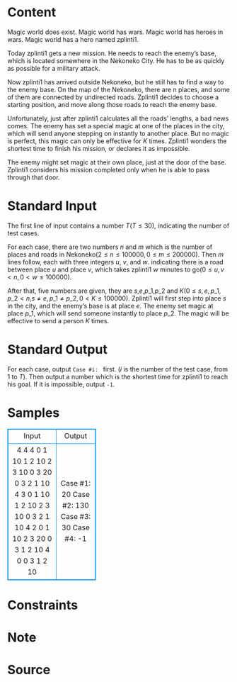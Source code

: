 
# Content

Magic world does exist. Magic world has wars. Magic world has heroes in wars. Magic world has a hero named zplinti1.

Today zplinti1 gets a new mission. He needs to reach the enemy’s base, which is located somewhere in the Nekoneko City. He has to be as quickly as possible for a military attack.

Now zplinti1 has arrived outside Nekoneko, but he still has to find a way to the enemy base. On the map of the Nekoneko, there are n places, and some of them are connected by undirected roads. Zplinti1 decides to choose a starting position, and move along those roads to reach the enemy base.

Unfortunately, just after zplinti1 calculates all the roads’ lengths, a bad news comes. The enemy has set a special magic at one of the places in the city, which will send anyone stepping on instantly to another place. But no magic is perfect, this magic can only be effective for $K$ times. Zplinti1 wonders the shortest time to finish his mission, or declares it as impossible.

The enemy might set magic at their own place, just at the door of the base. Zplinti1 considers his mission completed only when he is able to pass through that door.

# Standard Input

The first line of input contains a number $T$($T\leq 30$), indicating the number of test cases. 

For each case, there are two numbers $n$ and $m$ which is the number of places and roads in Nekoneko($2\leq n\leq 100000, 0\leq m \leq 200000$). Then $m$ lines follow, each with three integers $u$, $v$, and $w$. indicating there is a road between place $u$ and place $v$, which takes zplinti1 $w$ minutes to go($0\leq u,v< n,0< w \leq 100000$).

After that, five numbers are given, they are $s$,$e$,$p\_1$,$p\_2$ and $K$($0\leq s,e,p\_1,p\_2 < n$,$s\neq e,p\_1\neq p\_2,0< K\leq 100000$). Zplinti1 will first step into place $s$ in the city, and the enemy’s base is at place $e$. The enemy set magic at place $p\_1$, which will send someone instantly to place $p\_2$. The magic will be effective to send a person $K$ times.

# Standard Output

For each case, output `Case #i: ` first. ($i$ is the number of the test case, from $1$ to $T$). Then output a number which is the shortest time for zplinti1 to reach his goal. If it is impossible, output `-1`.

# Samples

<style>
        table,table tr th, table tr td { border:1px solid #0094ff; }
        table { width: 200px; min-height: 25px; line-height: 25px; text-align: center; border-collapse: collapse;}   
    </style>
<table>
	<tr>
		<td>Input</td>
		<td>Output</td>
	</tr>
<tr><td>4
4 4
0 1 10
1 2 10
2 3 10
0 3 20
0 3 2 1 10
4 3
0 1 10
1 2 10
2 3 10
0 3 2 1 10
4 2
0 1 10
2 3 20
0 3 1 2 10
4 0
0 3 1 2 10</td><td>Case #1: 20
Case #2: 130
Case #3: 30
Case #4: -1</td></tr></table>


# Constraints



# Note



# Source


